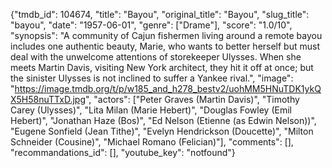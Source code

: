 {"tmdb_id": 104674, "title": "Bayou", "original_title": "Bayou", "slug_title": "bayou", "date": "1957-06-01", "genre": ["Drame"], "score": "1.0/10", "synopsis": "A community of Cajun fishermen living around a remote bayou includes one authentic beauty, Marie, who wants to better herself but must deal with the unwelcome attentions of storekeeper Ulysses. When she meets Martin Davis, visiting New York architect, they hit it off at once; but the sinister Ulysses is not inclined to suffer a Yankee rival.", "image": "https://image.tmdb.org/t/p/w185_and_h278_bestv2/uohMM5HNuTDK1ykQX5H58nuTTxD.jpg", "actors": ["Peter Graves (Martin Davis)", "Timothy Carey (Ulysses)", "Lita Milan (Marie Hebert)", "Douglas Fowley (Emil Hebert)", "Jonathan Haze (Bos)", "Ed Nelson (Etienne (as Edwin Nelson))", "Eugene Sonfield (Jean Tithe)", "Evelyn Hendrickson (Doucette)", "Milton Schneider (Cousine)", "Michael Romano (Felician)"], "comments": [], "recommandations_id": [], "youtube_key": "notfound"}